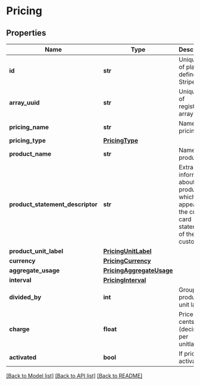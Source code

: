 # Pricing

## Properties
Name | Type | Description | Notes
------------ | ------------- | ------------- | -------------
**id** | **str** | Unique id of plan as defined by Stripe | [optional] 
**array_uuid** | **str** | Unique id of registered array | [optional] 
**pricing_name** | **str** | Name of pricing | [optional] 
**pricing_type** | [**PricingType**](PricingType.md) |  | [optional] 
**product_name** | **str** | Name of product | [optional] 
**product_statement_descriptor** | **str** | Extra information about a product which will appear on the credit card statement of the customer | [optional] 
**product_unit_label** | [**PricingUnitLabel**](PricingUnitLabel.md) |  | [optional] 
**currency** | [**PricingCurrency**](PricingCurrency.md) |  | [optional] 
**aggregate_usage** | [**PricingAggregateUsage**](PricingAggregateUsage.md) |  | [optional] 
**interval** | [**PricingInterval**](PricingInterval.md) |  | [optional] 
**divided_by** | **int** | Group of n product unit labels | [optional] 
**charge** | **float** | Price in cents (decimal) per unitlabel | [optional] 
**activated** | **bool** | If pricing is activated | [optional] 

[[Back to Model list]](../README.md#documentation-for-models) [[Back to API list]](../README.md#documentation-for-api-endpoints) [[Back to README]](../README.md)


